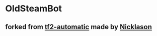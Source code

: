 # OldSteamBot

## forked from [tf2-automatic](https://github.com/tf2-automatic/tf2-automatic) made by [Nicklason](https://github.com/Nicklason)
